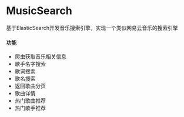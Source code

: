 # MusicSearch
基于ElasticSearch开发音乐搜索引擎，实现一个类似网易云音乐的搜索引擎
#### 功能
* 爬虫获取音乐相关信息
* 歌手名字搜索
* 歌词搜索
* 歌名搜索
* 返回歌曲分页
* 歌曲详情
* 热门歌曲推荐
* 热门歌手推荐







